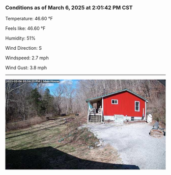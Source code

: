 ### Conditions as of March 6, 2025 at 2:01:42 PM CST 

Temperature: 46.60 &deg;F

Feels like: 46.60 &deg;F

Humidity: 51%

Wind Direction: S

Windspeed: 2.7 mph

Wind Gust: 3.8 mph

---

<img src="./images/latest.jpeg"/>

